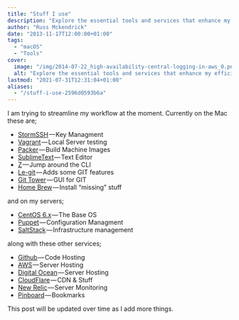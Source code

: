 ```yaml
---
title: "Stuff I use"
description: "Explore the essential tools and services that enhance my efficiency as a developer and sysadmin, from code editors and version control to server hosting."
author: "Russ Mckendrick"
date: "2013-11-17T12:00:00+01:00"
tags:
  - "macOS"
  - "Tools"
cover:
  image: "/img/2014-07-22_high-availability-central-logging-in-aws_0.png"
  alt: "Explore the essential tools and services that enhance my efficiency as a developer and sysadmin, from code editors and version control to server hosting."
lastmod: "2021-07-31T12:31:04+01:00"
aliases:
  - "/stuff-i-use-2596d0593b6a"
---
```


I am trying to streamline my workflow at the moment. Currently on the Mac these are;

- [StormSSH](https://github.com/emre/storm) — Key Managment
- [Vagrant](http://www.vagrantup.com) — Local Server testing
- [Packer](http://www.packer.io) — Build Machine Images
- [SublimeText](http://www.sublimetext.com) — Text Editor
- [Z](https://github.com/rupa/z) — Jump around the CLI
- [Le-git](http://www.git-legit.org) — Adds some GIT features
- [Git Tower](http://www.git-tower.com) — GUI for GIT
- [Home Brew](http://brew.sh) — Install “missing” stuff

and on my servers;

- [CentOS 6.x](http://centos.org) — The Base OS
- [Puppet](http://puppetlabs.com) — Configuration Managment
- [SaltStack](http://www.saltstack.com/community/) — Infrastructure management

along with these other services;

- [Github](https://github.com/russmckendrick) — Code Hosting
- [AWS](http://aws.amazon.com) — Server Hosting
- [Digital Ocean](https://www.digitalocean.com) — Server Hosting
- [CloudFlare](https://www.cloudflare.com) — CDN & Stuff
- [New Relic](http://newrelic.com) — Server Monitoring
- [Pinboard](https://pinboard.in/) — Bookmarks

This post will be updated over time as I add more things.
